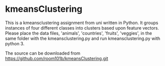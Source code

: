 # kmeansClustering

This is a kmeansclustering assignment from uni written in Python. It groups instances of
four different classes into clusters based upon feature vectors. Please place the data 
files, 'animals', 'countries', 'fruits', 'veggies', in the same folder with the kmeansclustering.py
and run kmeansclustering.py with python 3.

The source can be downloaded from https://github.com/room101b/kmeansClustering.git
